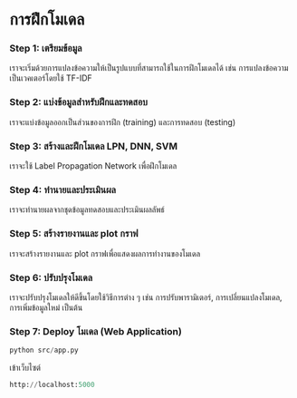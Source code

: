 # การฝึกโมเดล
### Step 1: เตรียมข้อมูล
เราจะเริ่มด้วยการแปลงข้อความให้เป็นรูปแบบที่สามารถใช้ในการฝึกโมเดลได้ เช่น การแปลงข้อความเป็นเวคเตอร์โดยใช้ TF-IDF

### Step 2: แบ่งข้อมูลสำหรับฝึกและทดสอบ
เราจะแบ่งข้อมูลออกเป็นส่วนของการฝึก (training) และการทดสอบ (testing)

### Step 3: สร้างและฝึกโมเดล LPN, DNN, SVM
เราจะใช้ Label Propagation Network เพื่อฝึกโมเดล

### Step 4: ทำนายและประเมินผล
เราจะทำนายผลจากชุดข้อมูลทดสอบและประเมินผลลัพธ์

### Step 5: สร้างรายงานและ plot กราฟ
เราจะสร้างรายงานและ plot กราฟเพื่อแสดงผลการทำงานของโมเดล

### Step 6: ปรับปรุงโมเดล
เราจะปรับปรุงโมเดลให้ดีขึ้นโดยใช้วิธีการต่าง ๆ เช่น การปรับพารามิเตอร์, การเปลี่ยนแปลงโมเดล, การเพิ่มข้อมูลใหม่ เป็นต้น

### Step 7: Deploy โมเดล (Web Application)
```python
python src/app.py
```
เข้าเว็บไซต์
```python
http://localhost:5000
```